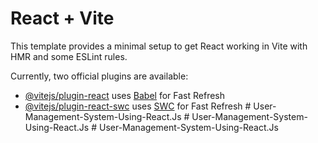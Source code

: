 # React + Vite

This template provides a minimal setup to get React working in Vite with HMR and some ESLint rules.

Currently, two official plugins are available:

- [@vitejs/plugin-react](https://github.com/vitejs/vite-plugin-react/blob/main/packages/plugin-react/README.md) uses [Babel](https://babeljs.io/) for Fast Refresh
- [@vitejs/plugin-react-swc](https://github.com/vitejs/vite-plugin-react-swc) uses [SWC](https://swc.rs/) for Fast Refresh
#   U s e r - M a n a g e m e n t - S y s t e m - U s i n g - R e a c t . J s  
 #   U s e r - M a n a g e m e n t - S y s t e m - U s i n g - R e a c t . J s  
 #   U s e r - M a n a g e m e n t - S y s t e m - U s i n g - R e a c t . J s  
 